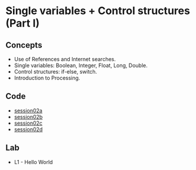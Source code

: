 <h1>Single variables + Control structures (Part I)</h1>
<h2>Concepts</h2>
<ul>
<li>Use of References and Internet searches.
<li>Single variables: Boolean, Integer, Float, Long, Double.
<li>Control structures: if-else, switch.
<li>Introduction to Processing.
</ul>
<h2>Code</h2>
<ul>
<li> <a href="https://github.com/enricguaus/programacio/tree/master/session02/session02a">session02a</a>
<li> <a href="https://github.com/enricguaus/programacio/tree/master/session02/session02b">session02b</a>
<li> <a href="https://github.com/enricguaus/programacio/tree/master/session02/session02c">session02c</a>
<li> <a href="https://github.com/enricguaus/programacio/tree/master/session02/session02d">session02d</a>
</ul>
<h2>Lab</h2>
<ul>
<li>L1 - Hello World
</ul>

